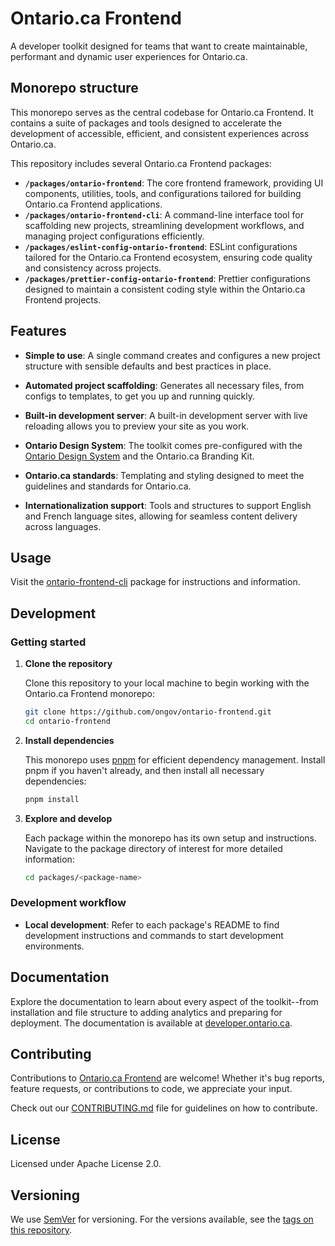# Ontario.ca Frontend

A developer toolkit designed for teams that want to create maintainable, performant and dynamic user experiences for Ontario.ca.

## Monorepo structure

This monorepo serves as the central codebase for Ontario.ca Frontend. It contains a suite of packages and tools designed to accelerate the development of accessible, efficient, and consistent experiences across Ontario.ca.

This repository includes several Ontario.ca Frontend packages:

- **`/packages/ontario-frontend`**: The core frontend framework, providing UI components, utilities, tools, and configurations tailored for building Ontario.ca Frontend applications.
- **`/packages/ontario-frontend-cli`**: A command-line interface tool for scaffolding new projects, streamlining development workflows, and managing project configurations efficiently.
- **`/packages/eslint-config-ontario-frontend`**: ESLint configurations tailored for the Ontario.ca Frontend ecosystem, ensuring code quality and consistency across projects.
- **`/packages/prettier-config-ontario-frontend`**: Prettier configurations designed to maintain a consistent coding style within the Ontario.ca Frontend projects.

## Features

- **Simple to use**: A single command creates and configures a new project structure with sensible defaults and best practices in place.

- **Automated project scaffolding**: Generates all necessary files, from configs to templates, to get you up and running quickly.

- **Built-in development server**: A built-in development server with live reloading allows you to preview your site as you work.
- **Ontario Design System**: The toolkit comes pre-configured with the [Ontario Design System](https://design.ontario.ca/) and the Ontario.ca Branding Kit.
- **Ontario.ca standards**: Templating and styling designed to meet the guidelines and standards for Ontario.ca.
- **Internationalization support**: Tools and structures to support English and French language sites, allowing for seamless content delivery across languages.

## Usage

Visit the [ontario-frontend-cli](packages/ontario-frontend-cli) package for instructions and information.

## Development

### Getting started

1. **Clone the repository**

   Clone this repository to your local machine to begin working with the Ontario.ca Frontend monorepo:

   ```bash
   git clone https://github.com/ongov/ontario-frontend.git
   cd ontario-frontend
   ```

2. **Install dependencies**

   This monorepo uses [pnpm](https://pnpm.io) for efficient dependency management. Install pnpm if you haven't already, and then install all necessary dependencies:

   ```bash
   pnpm install
   ```

3. **Explore and develop**

   Each package within the monorepo has its own setup and instructions. Navigate to the package directory of interest for more detailed information:

   ```bash
   cd packages/<package-name>
   ```

### Development workflow

- **Local development**: Refer to each package's README to find development instructions and commands to start development environments.

## Documentation

Explore the documentation to learn about every aspect of the toolkit--from installation and file structure to adding analytics and preparing for deployment. The documentation is available at [developer.ontario.ca](https://developer.ontario.ca).

## Contributing

Contributions to [Ontario.ca Frontend](https://github.com/ongov/ontario-frontend/tree/main) are welcome! Whether it's bug reports, feature requests, or contributions to code, we appreciate your input.

Check out our [CONTRIBUTING.md](CONTRIBUTING.md) file for guidelines on how to contribute.

## License

Licensed under Apache License 2.0.

## Versioning

We use [SemVer](http://semver.org/) for versioning. For the versions available, see the [tags on this repository](https://github.com/ongov/ontario-frontend/tags).
